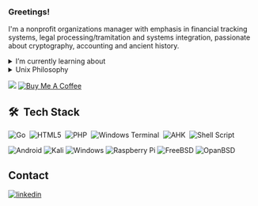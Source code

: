 ### Greetings!

I'm a nonprofit organizations manager with emphasis in financial tracking systems, legal processing/tramitation and systems integration, passionate about cryptography, accounting and ancient history.

<details><summary>I’m currently learning about</summary><br><pre>
Anubis Involutional SPN 128-bit block cipher (Barreto, ESAT/COSIC)
CHASKEY Message Authentication Code (Nicky Mouha, ESAT/COSIC)
Cubehash and SipHash64/128 (Daniel J. Bernstein & JP Aumasson)
GB/T 32907-2016 - SM4 128-bit Block Cipher
GB/T 32918.4-2016 SM2 Elliptic Curve Asymmetric Encryption
GB/T 38636-2020 - Transport Layer Cryptography Protocol (TLCP)
GM/T 0001-2012 ZUC Zu Chongzhi Stream cipher 128/256-bit key
GM/T 0002-2012 SM4 Block cipher with 128-bit key
GM/T 0003-2012 SM2 Public key algorithm 256-bit
GM/T 0004-2012 SM3 Message digest algorithm 256-bit hash value
GOST 28147-89 64-bit block cipher (RFC 5830)
GOST R 34.10-2012 VKO key agreement function (RFC 7836)
GOST R 34.10-2012 public key signature function (RFC 7091)
GOST R 34.11-2012 Streebog hash function (RFC 6986)
GOST R 34.11-94 CryptoPro hash function (RFC 5831)
GOST R 34.12-2015 128-bit block cipher Kuznechik (RFC 7801)
GOST R 34.12-2015 64-bit block cipher Magma (RFC 8891)
GOST R 50.1.114-2016 GOST R 34.10-2012 and GOST R 34.11-2012 
HC-128 Stream Cipher simplified version of HC-256 (Wu, ESAT/COSIC) 
IGE (Infinite Garble Extension) Mode of Operation for Block ciphers
ISO/IEC 10118-3:2003 RIPEMD128/160/256 and Whirlpool (ESAT/COSIC)
ISO/IEC 18033-3:2010 HIGHT, SEED, Camellia and MISTY1 Block ciphers 
ISO/IEC 18033-4:2011 KCipher-2 stream cipher (RFC 7008)
KS X 1213-1 ARIA 128-bit block cipher with 128/192/256-bit keys
KS X 3246 LEA - Lightweight Encryption Algorithm (TTAK.KO-12.0223)
NIST SP800-186 X25519 Diffie-Hellman (OpenSSL compliant)
NIST SP800-38D GCM AEAD mode for 128-bit block ciphers (RFC 5288)
RFC 2144: CAST-128 64-bit Block cipher with 128-bit key
RFC 4253: Serpent 128-bit Block cipher with 128/192/256-bit keys
RFC 4493: Cipher-based Message Authentication Code (CMAC)
RFC 4503: Rabbit Stream Cipher Algorithm with 128-bit key
RFC 4764: EAX Authenticated-Encryption Mode of Operation
RFC 5246: Transport Layer Security (TLS) Protocol Version 1.2
RFC 5280: Internet X.509 PKI Certificate Revocation List (CRL)
RFC 5869: HMAC-based Key Derivation Function (HKDF)
RFC 7008: KCipher-2 Encryption Algorithm (KDDI R&D Laboratories)
RFC 7253: OCB (and PMAC) Authenticated-Encryption Algorithm
RFC 7292: PKCS #12 Personal Information Exchange Syntax v1.1
RFC 7539: ChaCha20-Poly1305 AEAD Stream cipher
RFC 7693: The BLAKE2 Cryptographic Hash and MAC (JP Aumasson)
RFC 7914: The Scrypt Password-Based Key Derivation Function
RFC 8032: Ed25519 Signature a.k.a. EdDSA (Daniel J. Bernstein)
RFC 8446: Transport Layer Security (TLS) Protocol Version 1.3
RFC 9058: MGM AEAD mode for 64 and 128 bit ciphers (E. Griboedova)
RFC 9367: GOST Cipher Suites for Transport Layer Security (TLS 1.3)
TTAK.KO-12.0223 LEA 128-bit block cipher (ISO/IEC 29192-2:2019)
TTAK.KO-12.0276 LSH Message digest algorithm
US FIPS 180-2 Secure Hash Standard (SHS) SHA1 and SHA2 Algorithms 
US FIPS 202 SHA-3 Permutation-Based Hash (instance of the Keccak)
</pre></details>

<details><summary>Unix Philosophy</summary><br>
The Unix philosophy is a set of principles and values that guide the design and implementation of the Unix operating system and other related systems. These principles were formulated by the original Unix developers in the 1970s and have been a significant influence on many modern operating systems and software.

The Unix philosophy is characterized by several key ideas:

   1. Simplicity: Unix emphasizes simplicity in both design and use. System components should be small, modular, and do one thing well. This facilitates understanding, maintenance, and software reusability.

   2. Composition: Unix programs are designed to be combined and work together, following the principle of "do one thing and do it well." This allows users to create complex solutions by combining simple programs through pipes and input/output redirection.

   3. Transparency: Unix adopts an "everything is a file" approach. This means that devices, processes, and other resources are represented as files in the file system, allowing them to be accessed and manipulated in a consistent manner.

   4. Modularity: Unix is built based on a set of modular components, such as shells, utilities, and libraries. This allows developers to create new tools and extend the system incrementally without modifying existing code.

   5. Portability: Unix was designed to be portable, meaning it can run on different hardware types. This is achieved by isolating hardware-specific functionality into abstraction layers, allowing the operating system to be easily adapted to different platforms.

   6. File System Hierarchy: Unix adopts a standardized directory hierarchy, commonly known as the Filesystem Hierarchy Standard (FHS). This structure organizes files and directories in a logical and consistent manner, making it easy to locate and organize system data and programs.

These principles of the Unix philosophy have been widely adopted and have influenced many other operating systems and software. They emphasize simplicity, modularity, interoperability, and flexibility, enabling users and developers to create efficient and adaptable solutions. The Unix philosophy also promotes collaboration among developers and software reuse, contributing to a vibrant open-source software community.
</details>

<!--
**pedroalbanese/pedroalbanese** is a ✨ _special_ ✨ repository because its `README.md` (this file) appears on your GitHub profile.

Here are some ideas to get you started:

- 🔭 I’m currently working on ...
- 🌱 I’m currently learning ...
- 👯 I’m looking to collaborate on ...
- 🤔 I’m looking for help with ...
- 💬 Ask me about ...
- 📫 How to reach me: ...
- 😄 Pronouns: ...
- ⚡ Fun fact: ...
-->

![](https://komarev.com/ghpvc/?username=pedroalbanese&&style=flat&color=green)  [![](https://img.shields.io/badge/Buy_Me_A_Coffee-FFDD00?style=flat&logo=buy-me-a-coffee&logoColor=black "Buy Me A Coffee")](http://albanese.atwebpages.com)  

## 🛠 &nbsp;Tech Stack
![Go](https://img.shields.io/badge/go-%2300ADD8.svg?style=flat&logo=go&logoColor=black)&nbsp;
![HTML5](https://img.shields.io/badge/html5-%23E34F26.svg?style=flat&logo=html5&logoColor=white)&nbsp;
![PHP](https://img.shields.io/badge/php-%23777BB4.svg?style=flat&logo=php&logoColor=white)&nbsp;
![Windows Terminal](https://img.shields.io/badge/Windows%20Terminal-%234D4D4D.svg?style=flat&logo=windows-terminal&logoColor=white)&nbsp;
![AHK](https://img.shields.io/badge/AutoHotkey-334455.svg?style=flat&logo=AutoHotkey&logoColor=white)&nbsp;
![Shell Script](https://img.shields.io/badge/shell_script-%23121011.svg?style=flat&logo=gnu-bash&logoColor=white)

![Android](https://img.shields.io/badge/Android-3DDC84?style=flat&logo=android&logoColor=black)
![Kali](https://img.shields.io/badge/Kali-268BEE?style=flat&logo=kalilinux&logoColor=black)
![Windows](https://img.shields.io/badge/Windows-0078D6?style=flat&logo=windows&logoColor=white)
![Raspberry Pi](https://img.shields.io/badge/-RaspberryPi-C51A4A?style=flat&logo=Raspberry-Pi)
![FreeBSD](https://img.shields.io/badge/-FreeBSD-%23870000?style=flat&logo=freebsd&logoColor=white)
![OpanBSD](https://img.shields.io/badge/-OpenBSD-%23870000?style=flat&logo=openbsd&logoColor=yellow)

## Contact  
<a href="https://www.linkedin.com/in/pedro-albanese-3b4442116" target="_blank">
  <img align="center" src="https://img.shields.io/badge/-pedroalbanese-05122A?style=flat&logo=linkedin" alt="linkedin"/> 
</a>  
